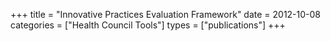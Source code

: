 +++
title = "Innovative Practices Evaluation Framework"
date = 2012-10-08
categories = ["Health Council Tools"]
types = ["publications"]
+++
